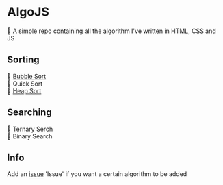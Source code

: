 # AlgoJS
🧠 A simple repo containing all the algorithm I've written in HTML, CSS and JS

## Sorting
🔗 [Bubble Sort](https://github.com/xirxo/BubbleSort/ 'Bubble Sort')\
🔗 Quick Sort\
🔗 [Heap Sort](https://github.com/xirxo/HeapSort/ 'Heap Sort')

## Searching
🔗 Ternary Serch\
🔗 Binary Search

## Info
Add an [issue](https://github.com/xirxo/AlgoJS/issues) 'Issue' if you want a certain algorithm to be added

